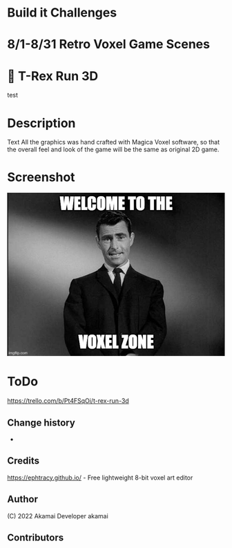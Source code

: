 # Build it Challenges


# 8/1-8/31 Retro Voxel Game Scenes 

# 🦖 T-Rex Run 3D
test

# Description
Text
All the graphics was hand crafted with Magica Voxel software, so that the overall feel and look of the game will be the same as original 2D game.


# Screenshot
![Fun](https://github.com/thesunnysideup/contesttesttest/blob/main/6mrt6z.jpg)

# ToDo
https://trello.com/b/Pt4FSqOi/t-rex-run-3d

## Change history
- 

## Credits
https://ephtracy.github.io/ - Free lightweight 8-bit voxel art editor  

## Author

(C) 2022 Akamai Developer
akamai

## Contributors


